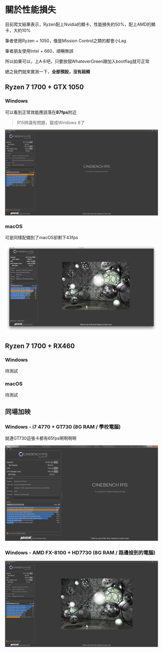 # 關於性能損失

目前爬文結果表示，Ryzen配上Nvidia的顯卡，性能損失約50%，配上AMD的顯卡，大約10%

筆者使用Ryzen + 1050，像是Mission Control之類的都會小Lag

筆者朋友使用Intel + 660，順暢無誤

所以如果可以，上A卡吧，只要放個WhateverGreen跟加入bootflag就可正常

總之我們就來實測一下，**全部預設，沒有超頻**

## Ryzen 7 1700 + GTX 1050

### Windows

可以看到正常效能應該落在**87fps**附近

> R15辨識有問題，變成Windows 8了

![](../.gitbook/assets/wei-ming-ming.png)

### macOS

可是同樣配備到了macOS卻剩下43fps

![](../.gitbook/assets/r15.png)

## Ryzen 7 1700 + RX460

### Windows

待測試

### macOS

待測試

## 同場加映

### Windows - i7 4770 + GT730 \(8G RAM / 學校電腦\)

就連GT730這張卡都有65fps啊啊啊啊

![](../.gitbook/assets/gt730.png)

### Windows - AMD FX-8100 + HD7730 \(8G RAM / 路邊撿到的電腦\)

![](../.gitbook/assets/r15.PNG)

